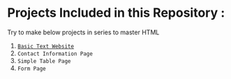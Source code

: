 <h1>Projects Included in this Repository :</h1>
<p>Try to make below projects in series to master HTML</p>
<ol>
  <li>
    <code><a href="[Basic Text Website:](https://github.com/lakshayhasija13/100_HTML_Projects/tree/2e2572345b24fac93a0814f5138de7910cd25db9/Basic%20Text%20Website%3A)" target="_blank">Basic Text Website<a></code>
  </li>
  <li>
    <code>Contact Information Page</code>
  </li>
  <li>
    <code>Simple Table Page</code>
  </li>
  <li>
    <code>Form Page</code>
  </li>
</ol>
